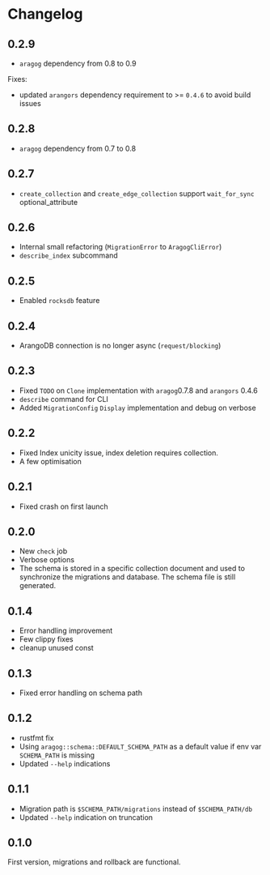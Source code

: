 # Changelog

## 0.2.9

* `aragog` dependency from 0.8 to 0.9

Fixes:
  
* updated `arangors` dependency requirement to >= `0.4.6` to avoid build issues

## 0.2.8

* `aragog` dependency from 0.7 to 0.8

## 0.2.7

* `create_collection` and `create_edge_collection` support `wait_for_sync` optional_attribute

## 0.2.6

* Internal small refactoring (`MigrationError` to `AragogCliError`)
* `describe_index` subcommand

## 0.2.5

* Enabled `rocksdb` feature

## 0.2.4

* ArangoDB connection is no longer async (`request/blocking`)

## 0.2.3

* Fixed `TODO` on `Clone` implementation with `aragog`0.7.8 and `arangors` 0.4.6
* `describe` command for CLI
* Added `MigrationConfig` `Display` implementation and debug on verbose

## 0.2.2

* Fixed Index unicity issue, index deletion requires collection.
* A few optimisation

## 0.2.1

* Fixed crash on first launch

## 0.2.0

* New `check` job
* Verbose options
* The schema is stored in a specific collection document and used to synchronize the migrations and database. The schema file is still generated.

## 0.1.4

* Error handling improvement
* Few clippy fixes
* cleanup unused const

## 0.1.3

* Fixed error handling on schema path

## 0.1.2

* rustfmt fix
* Using `aragog::schema::DEFAULT_SCHEMA_PATH` as a default value if env var `SCHEMA_PATH` is missing
* Updated `--help` indications

## 0.1.1

* Migration path is `$SCHEMA_PATH/migrations` instead of `$SCHEMA_PATH/db`
* Updated `--help` indication on truncation

## 0.1.0

First version, migrations and rollback are functional.